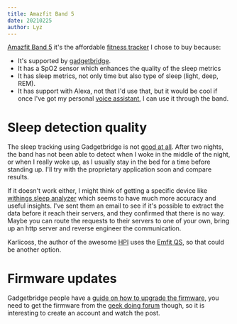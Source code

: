 ```yaml
---
title: Amazfit Band 5
date: 20210225
author: Lyz
---
```


[Amazfit Band 5](https://www.amazfit.com/en/band5.html) it's the affordable
[fitness tracker](fitness_band.md) I chose to buy because:

* It's supported by [gadgetbridge](gadgetbridge.md).
* It has a SpO2 sensor which enhances the quality of the sleep metrics
* It has sleep metrics, not only time but also type of sleep (light, deep, REM).
* It has support with Alexa, not that I'd use that, but it would be cool if once
    I've got my personal [voice assistant](virtual_assistant.md), I can use it
    through the band.

# Sleep detection quality

The sleep tracking using Gadgetbridge is not [good at
all](https://codeberg.org/Freeyourgadget/Gadgetbridge/wiki/Huami-Deep-Sleep-Detection).
After two nights, the band has not been able to detect when I woke in the middle
of the night, or when I really woke up, as I usually stay in the bed for a time
before standing up. I'll try with the proprietary application soon and compare results.

If it doesn't work either, I might think of getting a specific device like
[withings sleep analyzer](https://www.withings.com/nl/en/sleep-analyzer) which
seems to have much more accuracy and useful insights. I've sent them an email to
see if it's possible to extract the data before it reach their servers, and they
confirmed that there is no way. Maybe you can route the requests to their
servers to one of your own, bring up an http server and reverse engineer the
communication.

Karlicoss, the author of the awesome [HPI](https://beepb00p.xyz/hpi.html) uses
the [Emfit
QS](https://github.com/karlicoss/HPI/blob/master/my/emfit/__init__.py), so that
could be another option.

# Firmware updates

Gadgetbridge people have a [guide on how to upgrade the
firmware](https://codeberg.org/Freeyourgadget/Gadgetbridge/wiki/Amazfit-Band-5-Firmware-Update),
you need to get the firmware from the [geek doing
forum](https://geekdoing.com/threads/amazfit-band-5-original-firmwares-resources-fonts.2331/)
though, so it is interesting to create an account and watch the post.
